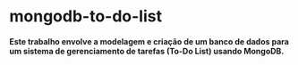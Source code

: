 # mongodb-to-do-list
#### Este trabalho envolve a modelagem e criação de um banco de dados para um sistema de gerenciamento de tarefas (To-Do List) usando MongoDB.
